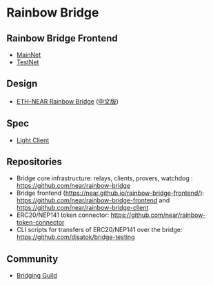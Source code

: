 # Rainbow Bridge


## Rainbow Bridge Frontend

- [MainNet](http://ethereum.bridgetonear.org/)
- [TestNet](https://ropsten.bridgetonear.org/)

## Design

- [ETH-NEAR Rainbow Bridge](https://near.org/blog/eth-near-rainbow-bridge/) ([中文版](https://mp.weixin.qq.com/s/-giL3YRhVvyzP5dpHxw0sw))

## Spec

- [Light Client](https://nomicon.io/ChainSpec/LightClient.html)


## Repositories

- Bridge core infrastructure: relays, clients, provers, watchdog : https://github.com/near/rainbow-bridge
- Bridge frontend (https://near.github.io/rainbow-bridge-frontend/):  https://github.com/near/rainbow-bridge-frontend and https://github.com/near/rainbow-bridge-client
- ERC20/NEP141 token connector: https://github.com/near/rainbow-token-connector
- CLI scripts for transfers of ERC20/NEP141 over the bridge: https://github.com/djsatok/bridge-testing


## Community

- [Bridging Guild](https://github.com/BridgingGuild/BridgingGuild)
